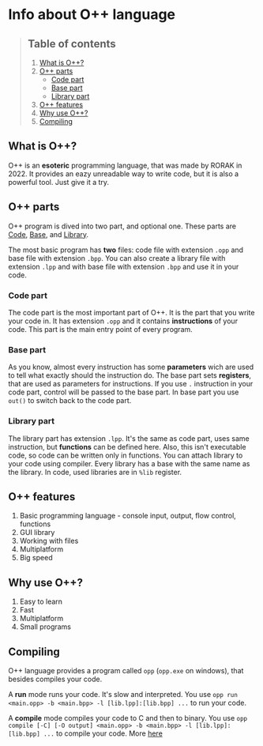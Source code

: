 # Info about O++ language
> ## Table of contents
> 1. [What is O++?](#what-is-o++?)
> 2. [O++ parts](#parts)
>    - [Code part](#code)
>    - [Base part](#base)
>    - [Library part](#library)
> 3. [O++ features](#features)
> 4. [Why use O++?](#why-use-o++?)
> 5. [Compiling](#compiling)


## What is O++?
O++ is an **esoteric** programming language, that was made by RORAK in 2022.
It provides an eazy unreadable way to write code, but it is also a powerful tool.
Just give it a try.

## O++ parts
O++ program is dived into two part, and optional one. These parts are [Code](#code-part), [Base](#base-part), and [Library](#library-part).

The most basic program has **two** files: code file with extension `.opp` and base file with extension `.bpp`.
You can also create a library file with extension `.lpp` and with base file with extension `.bpp` and use it in your code.

### Code part
The code part is the most important part of O++. It is the part that you write your code in.
It has extension `.opp` and it contains **instructions** of your code.
This part is the main entry point of every program.

### Base part
As you know, almost every instruction has some **parameters** wich are used to tell what exactly should the instruction do.
The base part sets **registers**, that are used as parameters for instructions. If you use `.` instruction in your code part, control will be passed to the base part. In base part you use `out()` to switch back to the code part.

### Library part
The library part has extension `.lpp`. It's the same as code part, uses same instruction, but **functions** can be defined here.
Also, this isn't executable code, so code can be written only in functions. You can attach library to your code using compiler.
Every library has a base with the same name as the library. In code, used libraries are in `%lib` register.

## O++ features
1. Basic programming language - console input, output, flow control, functions
2. GUI library
3. Working with files
4. Multiplatform
5. Big speed

## Why use O++?
1. Easy to learn
2. Fast
3. Multiplatform
4. Small programs

## Compiling
O++ language provides a program called `opp` (`opp.exe` on windows), that besides compiles your code.

A **run** mode runs your code. It's slow and interpreted. You use `opp run <main.opp> -b <main.bpp> -l [lib.lpp]:[lib.bpp] ...` to run your code.

A **compile** mode compiles your code to C and then to binary. You use `opp compile [-C] [-O output] <main.opp> -b <main.bpp> -l [lib.lpp]:[lib.bpp] ...` to compile your code.
More [here](COMPILER.MD)